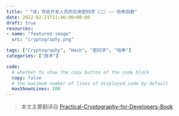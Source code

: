 ```yaml
---
title: "「译」写给开发人员的实用密码学（二）—— 哈希函数"
date: 2022-02-21T11:46:00+08:00
draft: true
resources:
- name: "featured-image"
  src: "cryptography.png"

tags: ["Cryptography", "Hash", "密码学", "哈希"]
categories: ["技术"]

code:
  # whether to show the copy button of the code block
  copy: false
  # the maximum number of lines of displayed code by default
  maxShownLines: 100
---
```


>本文主要翻译自 [Practical-Cryptography-for-Developers-Book][cryptobook]




[cryptobook]: https://github.com/nakov/Practical-Cryptography-for-Developers-Book

